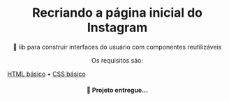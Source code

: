 <h1 align="center">Recriando a página inicial do Instagram</h1>
<p align="center">🚀 lib para construir interfaces do usuário com componentes reutilizáveis</p>
<p align="center">Os requisitos são:</p>
<a href="#tecnologias">HTML básico</a> • 
<a href="#tecnologias">CSS básico</a>  


<h4 align="center"> 
	 🚀 Projeto entregue...  
</h4>

